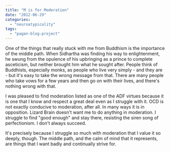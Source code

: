 ```yaml
---
title: "M is for Moderation"
date: "2012-06-29"
categories: 
  - "neuroatypicality"
tags: 
  - "pagan-blog-project"
---
```


One of the things that really stuck with me from Buddhism is the importance of the middle path. When Sidhartha was finding his way to enlightenment, he swung from the opulence of his upbringing as a prince to complete asceticism, but neither brought him what he sought after. People think of Buddhists, especially monks, as people who live very simply - and they are - but it's easy to take the wrong message from that. There are many people who take vows for a few years and then go on with their lives, and there's nothing wrong with that.

I was pleased to find moderation listed as one of the ADF virtues because it is one that I know and respect a great deal even as I struggle with it. OCD is not exactly conducive to moderation, after all. In many ways it is in opposition. Lizard Brain doesn't want me to do anything in moderation. I struggle to find "good enough" and stay there, resisting the siren song of perfectionism. I don't always succeed.

It's precisely because I struggle so much with moderation that I value it so deeply, though. The middle path, and the calm of mind that it represents, are things that I want badly and continually strive for.
